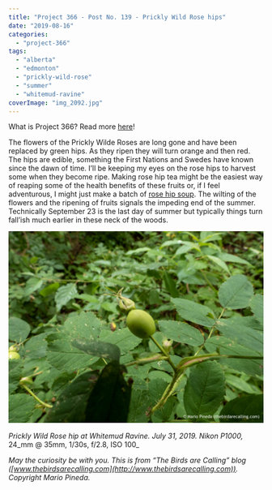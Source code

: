 ```yaml
---
title: "Project 366 - Post No. 139 - Prickly Wild Rose hips"
date: "2019-08-16"
categories: 
  - "project-366"
tags: 
  - "alberta"
  - "edmonton"
  - "prickly-wild-rose"
  - "summer"
  - "whitemud-ravine"
coverImage: "img_2092.jpg"
---
```


What is Project 366? Read more [here](https://thebirdsarecalling.com/2019/03/29/project-366/)!

The flowers of the Prickly Wilde Roses are long gone and have been replaced by green hips. As they ripen they will turn orange and then red. The hips are edible, something the First Nations and Swedes have known since the dawn of time. I’ll be keeping my eyes on the rose hips to harvest some when they become ripe. Making rose hip tea might be the easiest way of reaping some of the health benefits of these fruits or, if I feel adventurous, I might just make a batch of [rose hip soup](https://en.m.wikipedia.org/wiki/Rose_hip_soup). The wilting of the flowers and the ripening of fruits signals the impeding end of the summer. Technically September 23 is the last day of summer but typically things turn fall’ish much earlier in these neck of the woods.

![](images/img_2092.jpg)

_Prickly Wild Rose hip at Whitemud Ravine. July 31, 2019. Nikon P1000,_ 24_mm @ 35mm, 1/30s, f/2.8, ISO 100_

_May the curiosity be with you. This is from “The Birds are Calling” blog ([www.thebirdsarecalling.com](http://www.thebirdsarecalling.com)). Copyright Mario Pineda._
